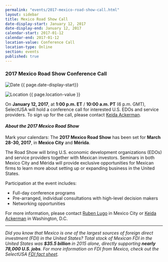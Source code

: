 ```yaml
---
permalink: "events/2017-mexico-road-show-call.html"
layout: sidebar
title: Mexico Road Show Call
date-display-start: January 12, 2017
date-display-end: January 12, 2017
calendar-start: 2017-01-12
calendar-end: 2017-01-12
location-value: Conference Call
location-type: Online
section: events
published: true
---
```


### 2017 Mexico Road Show Conference Call

![Date](https://google.github.io/material-design-icons/action/svg/design/ic_event_24px.svg "Date") {{ page.date-display-start}}

![Location](http://google.github.io/material-design-icons/social/svg/design/ic_location_city_24px.svg "Location") {{ page.location-value }}

On **January 12, 2017**, at **1:00 p.m. ET** / **10:00 a.m. PT** (6 p.m. GMT), SelectUSA will hold a conference call for interested U.S. EDOs and service providers. To sign up for the call, please contact [Keida Ackerman](mailto:keida.ackerman@trade.gov).

#### _About the 2017 Mexico Road Show_

Mark your calendars: The **2017 Mexico Road Show** has been set for **March 28-30, 2017**, in **Mexico City** and **Mérida**.

The Road Show will bring U.S. economic development organizations (EDOs) and service providers together with Mexican investors. Seminars in both Mexico City and Mérida will provide exclusive opportunities for Mexican firms to learn more about setting up or expanding business in the United States.

Participation at the event includes:

* Full-day conference programs
* Pre-arranged, individual consultations with high-level decision makers
* Networking opportunities

For more information, please contact [Ruben Lugo](mailto:ruben.lugo@trade.gov) in Mexico City or [Keida Ackerman](mailto:keida.ackerman@trade.gov) in Washington, D.C.

---

_Did you know that Mexico is one of the largest sources of foreign direct investment (FDI) in the United States? Total stock of Mexican FDI in the United States was **$35.5 billion** in 2015 alone, directly supporting **nearly 78,000 U.S. jobs**. For more information on FDI from Mexico, check out the SelectUSA [FDI fact sheet](https://www.selectusa.gov/country-fact-sheet/Mexico)._
